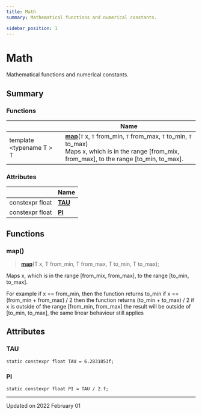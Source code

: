 ```yaml
---
title: Math
summary: Mathematical functions and numerical constants. 

sidebar_position: 1
---
```


# Math

Mathematical functions and numerical constants. 

## Summary

### Functions

|                | Name           |
| -------------- | -------------- |
| template <typename T \> <br/>T | **[map](/reference/math#map)**(`T` x, `T` from_min, `T` from_max, `T` to_min, `T` to_max)<br/>Maps x, which is in the range [from_mix, from_max], to the range [to_min, to_max].  |

### Attributes

|                | Name           |
| -------------- | -------------- |
| constexpr float | **[TAU](/reference/math#tau)**  |
| constexpr float | **[PI](/reference/math#pi)**  |


## Functions

### map()

> **[map](/reference/math#map)**(T x, T from_min, T from_max, T to_min, T to_max);


Maps x, which is in the range [from_mix, from_max], to the range [to_min, to_max]. 

For example if x == from_min, then the function returns to_min if x == (from_min + from_max) / 2 then the function returns (to_min + to_max) / 2 if x is outside of the range [from_min, from_max] the result will be outside of [to_min, to_max], the same linear behaviour still applies 



## Attributes

### TAU

```
static constexpr float TAU = 6.2831853f;
```


### PI

```
static constexpr float PI = TAU / 2.f;
```





-------------------------------

Updated on 2022 February 01